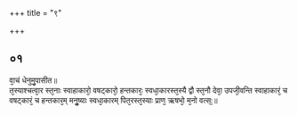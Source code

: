 +++
title = "९"

+++
## ०१
वा᳘चं धेनुमु᳘पासीत॥  
त᳘स्याश्चत्वा᳘र स्त᳘नाः स्वाहाकारो᳘ वषट्कारो᳘ हन्तकारः᳘ स्वधा᳘कारस्त᳘स्यै द्वौ स्त᳘नौ देवा᳘ उपजी᳘वन्ति स्वाहाकारं᳘ च वषट्कारं᳘ च हन्तकार᳘म् मनुॗष्याः स्वधा᳘कारम् पित᳘रस्त᳘स्याः प्राण᳘ ऋषभो᳘ म᳘नो वत्सः᳟॥  